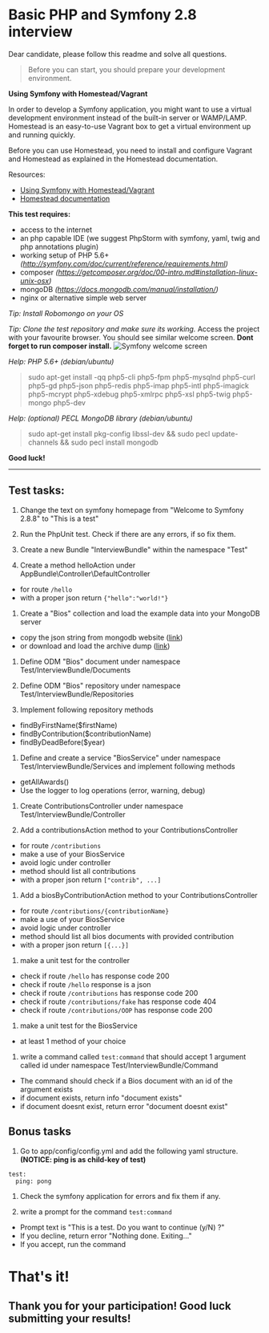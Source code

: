 # Basic PHP and Symfony 2.8 interview

Dear candidate, please follow this readme and solve all questions.

> Before you can start, you should prepare your development environment.

**Using Symfony with Homestead/Vagrant**

In order to develop a Symfony application, you might want to use a virtual development environment instead of the built-in server or WAMP/LAMP. Homestead is an easy-to-use Vagrant box to get a virtual environment up and running quickly.

Before you can use Homestead, you need to install and configure Vagrant and Homestead as explained in the Homestead documentation.

Resources:
- [Using Symfony with Homestead/Vagrant](http://symfony.com/doc/current/cookbook/workflow/homestead.html)
- [Homestead documentation](http://laravel.com/docs/homestead#installation-and-setup)


**This test requires:**
- access to the internet
- an php capable IDE (we suggest PhpStorm with symfony, yaml, twig and php annotations plugin)
- working setup of PHP 5.6+ *(http://symfony.com/doc/current/reference/requirements.html)*
- composer *(https://getcomposer.org/doc/00-intro.md#installation-linux-unix-osx)*
- mongoDB *(https://docs.mongodb.com/manual/installation/)*
- nginx or alternative simple web server

*Tip: Install Robomongo on your OS*

*Tip: Clone the test repository and make sure its working.*
Access the project with your favourite browser. You should see similar welcome screen. **Dont forget to run composer install.**
![Symfony welcome screen](https://raw.githubusercontent.com/OskHa/php_interview_test/master/symfony_screenshot.png)

*Help: PHP 5.6+ (debian/ubuntu)*
> sudo apt-get install -qq php5-cli php5-fpm php5-mysqlnd php5-curl php5-gd php5-json php5-redis php5-imap php5-intl php5-imagick php5-mcrypt php5-xdebug php5-xmlrpc php5-xsl php5-twig php5-mongo php5-dev

*Help: (optional) PECL MongoDB library (debian/ubuntu)*
> sudo apt-get install pkg-config libssl-dev && sudo pecl update-channels && sudo pecl install mongodb

**Good luck!**


--------


## Test tasks:

1. Change the text on symfony homepage from "Welcome to Symfony 2.8.8" to "This is a test"

1. Run the PhpUnit test. Check if there are any errors, if so fix them.

1. Create a new Bundle "InterviewBundle" within the namespace "Test"

1. Create a method helloAction under AppBundle\Controller\DefaultController
  * for route `/hello`
  * with a proper json return `{"hello":"world!"}`

1. Create a "Bios" collection and load the example data into your MongoDB server
  * copy the json string from mongodb website ([link](https://docs.mongodb.com/manual/reference/bios-example-collection/))
  * or download and load the archive dump ([link](https://raw.githubusercontent.com/OskHa/php_interview_test/master/symfony_mongodb_example.archive))

1. Define ODM "Bios" document under namespace Test/InterviewBundle/Documents

1. Define ODM "Bios" repository under namespace Test/InterviewBundle/Repositories

1. Implement following repository methods
  * findByFirstName($firstName)
  * findByContribution($contributionName)
  * findByDeadBefore($year)

1. Define and create a service "BiosService" under namespace Test/InterviewBundle/Services and implement following methods
  * getAllAwards()
  * Use the logger to log operations (error, warning, debug)

1. Create ContributionsController under namespace Test/InterviewBundle/Controller

1. Add a contributionsAction method to your ContributionsController
  * for route `/contributions`
  * make a use of your BiosService
  * avoid logic under controller
  * method should list all contributions
  * with a proper json return `["contrib", ...]`

1. Add a biosByContributionAction method to your ContributionsController
  * for route `/contributions/{contributionName}`
  * make a use of your BiosService
  * avoid logic under controller
  * method should list all bios documents with provided contribution
  * with a proper json return `[{...}]`

1. make a unit test for the controller
  * check if route `/hello` has response code 200
  * check if route `/hello` response is a json
  * check if route `/contributions` has response code 200
  * check if route `/contributions/fake` has response code 404
  * check if route `/contributions/OOP` has response code 200
  
1. make a unit test for the BiosService
  * at least 1 method of your choice

1. write a command called `test:command` that should accept 1 argument called id under namespace Test/InterviewBundle/Command
  * The command should check if a Bios document with an id of the argument exists
  * if document exists, return info "document exists"
  * if document doesnt exist, return error "document doesnt exist"


## Bonus tasks

1. Go to app/config/config.yml and add the following yaml structure. **(NOTICE: ping is as child-key of test)**
```
test:
  ping: pong
```

1. Check the symfony application for errors and fix them if any.

1. write a prompt for the command `test:command`
  * Prompt text is "This is a test. Do you want to continue (y/N) ?"
  * If you decline, return error "Nothing done. Exiting..."
  * If you accept, run the command


# That's it!
## Thank you for your participation! Good luck submitting your results!
